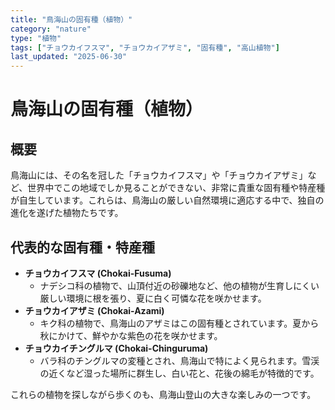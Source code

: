 ```yaml
---
title: "鳥海山の固有種（植物）"
category: "nature"
type: "植物"
tags: ["チョウカイフスマ", "チョウカイアザミ", "固有種", "高山植物"]
last_updated: "2025-06-30"
---
```


# 鳥海山の固有種（植物）

## 概要
鳥海山には、その名を冠した「チョウカイフスマ」や「チョウカイアザミ」など、世界中でこの地域でしか見ることができない、非常に貴重な固有種や特産種が自生しています。これらは、鳥海山の厳しい自然環境に適応する中で、独自の進化を遂げた植物たちです。

## 代表的な固有種・特産種
- **チョウカイフスマ (Chokai-Fusuma)**
    - ナデシコ科の植物で、山頂付近の砂礫地など、他の植物が生育しにくい厳しい環境に根を張り、夏に白く可憐な花を咲かせます。
- **チョウカイアザミ (Chokai-Azami)**
    - キク科の植物で、鳥海山のアザミはこの固有種とされています。夏から秋にかけて、鮮やかな紫色の花を咲かせます。
- **チョウカイチングルマ (Chokai-Chinguruma)**
    - バラ科のチングルマの変種とされ、鳥海山で特によく見られます。雪渓の近くなど湿った場所に群生し、白い花と、花後の綿毛が特徴的です。

これらの植物を探しながら歩くのも、鳥海山登山の大きな楽しみの一つです。